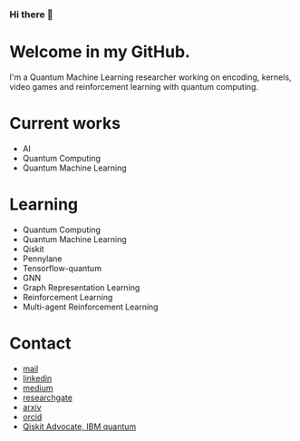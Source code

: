 ### Hi there 👋

Welcome in my GitHub. 
=====

I'm a Quantum Machine Learning researcher working on encoding, kernels, video games and reinforcement learning with quantum computing. 


Current works
=====
- AI
- Quantum Computing
- Quantum Machine Learning

Learning
=====
- Quantum Computing
- Quantum Machine Learning
- Qiskit
- Pennylane
- Tensorflow-quantum
- GNN
- Graph Representation Learning 
- Reinforcement Learning
- Multi-agent Reinforcement Learning 

Contact
=====

- [mail](pere.christophe1@gmail.com)
- [linkedin](linkedin.com/in/phdchristophepere)
- [medium](pere-christophe.medium.com)
- [researchgate](researchgate.net/profile/Christophe-Pere-2) 
- [arxiv](https://arxiv.org/search/?searchtype=author&query=Pere%2C+C) 
- [orcid](https://orcid.org/0000-0002-8902-787X) 
- [Qiskit Advocate, IBM quantum](https://qiskit.org/advocates/)
